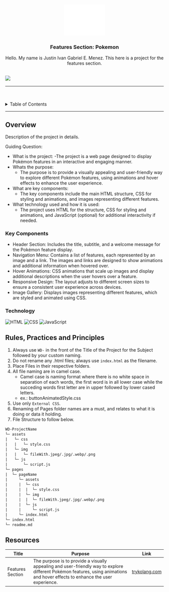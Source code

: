 <a name="readme-top">

<br/>

<br />
<div align="center">
  <a href="https://github.com/JigMenez/">
  <!-- TODO: If you want to add logo or banner you can add it here -->
    <img src="./assets/img/nyebe_white.png" alt="Nyebe" width="130" height="100">
  </a>
<!-- TODO: Change Title to the name of the title of your Project -->
  <h3 align="center">Features Section: Pokemon</h3>
</div>
<!-- TODO: Make a short description -->
<div align="center">
  Hello. My name is Justin Ivan Gabriel E. Menez. This here is a project for the features section.
</div>

<br />

<!-- TODO: Change the zyx-0314 into your github username  -->
<!-- TODO: Change the WD-Template-Project into the same name of your folder -->
![](https://visit-counter.vercel.app/counter.png?page=JigMenez/WD-Features-)

---

<br />
<br />

<!-- TODO: If you want to add more layers for your readme -->
<details>
  <summary>Table of Contents</summary>
  <ol>
    <li>
      <a href="#overview">Overview</a>
      <ol>
        <li>
          <a href="#key-components">Key Components</a>
        </li>
        <li>
          <a href="#technology">Technology</a>
        </li>
      </ol>
    </li>
    <li>
      <a href="#rule,-practices-and-principles">Rules, Practices and Principles</a>
    </li>
    <li>
      <a href="#resources">Resources</a>
    </li>
  </ol>
</details>

---

## Overview

<!-- TODO: To be changed -->
<!-- The following are just sample -->
Description of the project in details.

Guiding Question:
- What is the project:
  -The project is a web page designed to display Pokémon features in an interactive and engaging manner.
- Whats the purpose:
  - The purpose is to provide a visually appealing and user-friendly way to explore different Pokémon features, using animations and hover effects to enhance the user experience.
- What are key components:
  - The key components include the main HTML structure, CSS for styling and animations, and images representing different features.
- What technology used and how it is used:
  - The project uses HTML for the structure, CSS for styling and animations, and JavaScript (optional) for additional interactivity if needed.

### Key Components
<!-- TODO: List of Key Components -->
<!-- The following are just sample -->
- Header Section: Includes the title, subtitle, and a welcome message for the Pokémon feature display.
- Navigation Menu: Contains a list of features, each represented by an image and a link. The images and links are designed to show animations and additional information when hovered over.
- Hover Animations: CSS animations that scale up images and display additional descriptions when the user hovers over a feature.
- Responsive Design: The layout adjusts to different screen sizes to ensure a consistent user experience across devices.
- Image Gallery: Displays images representing different features, which are styled and animated using CSS.



### Technology
<!-- TODO: List of Technology Used -->
![HTML](https://img.shields.io/badge/HTML-E34F26?style=for-the-badge&logo=html5&logoColor=white)
![CSS](https://img.shields.io/badge/CSS-1572B6?style=for-the-badge&logo=css3&logoColor=white)
![JavaScript](https://img.shields.io/badge/JavaScript-F7DF1E?style=for-the-badge&logo=javascript&logoColor=white)

## Rules, Practices and Principles
1. Always use `WD-` in the front of the Title of the Project for the Subject followed by your custom naming.
2. Do not rename any .html files; always use `index.html` as the filename.
3. Place Files in their respective folders.
4. All file naming are in camel case.
   - Camel case is naming format where there is no white space in separation of each words, the first word is in all lower case while the succeding words first letter are in upper followed by lower cased letters.
   - ex.: buttonAnimatedStyle.css
5. Use only `External CSS`.
6. Renaming of Pages folder names are a must, and relates to what it is doing or data it holding.
7. File Structure to follow below.

```
WD-ProjectName
└─ assets
|   └─ css
|   |   └─ style.css
|   └─ img
|   |   └─ fileWith.jpeg/.jpg/.webp/.png
|   └─ js
|       └─ script.js
└─ pages
|  └─ pageName
|     └─ assets
|     |  └─ css
|     |  |  └─ style.css
|     |  └─ img
|     |  |  └─ fileWith.jpeg/.jpg/.webp/.png
|     |  └─ js
|     |     └─ script.js
|     └─ index.html
└─ index.html
└─ readme.md
```

## Resources

<!-- TODO: Add References -->
| Title | Purpose | Link |
|-|-|-|
| Features Section | The purpose is to provide a visually appealing and user-friendly way to explore different Pokémon features, using animations and hover effects to enhance the user experience. | [trykolang.com](https://jigmenez.github.io/WD-Features-Section/) |
